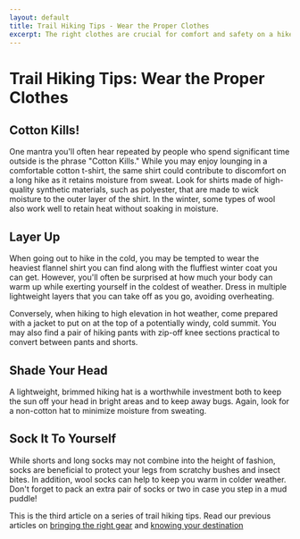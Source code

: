 ```yaml
---
layout: default
title: Trail Hiking Tips - Wear the Proper Clothes
excerpt: The right clothes are crucial for comfort and safety on a hike. Part of a series on outdoor trail hiking tips
---
```

 
<h1>Trail Hiking Tips: Wear the Proper Clothes</h1>

<h2>Cotton Kills!</h2>

<p>One mantra you'll often hear repeated by people who spend significant time outside is the phrase "Cotton Kills." While you may enjoy lounging in a comfortable cotton t-shirt, the same shirt could contribute to discomfort on a long hike as it retains moisture from sweat. Look for shirts made of high-quality synthetic materials, such as polyester, that are made to wick moisture to the outer layer of the shirt. In the winter, some types of wool also work well to retain heat without soaking in moisture.</p>

<h2>Layer Up</h2>

<p>When going out to hike in the cold, you may be tempted to wear the heaviest flannel shirt you can find along with the fluffiest winter coat you can get. However, you'll often be surprised at how much your body can warm up while exerting yourself in the coldest of weather. Dress in multiple lightweight layers that you can take off as you go, avoiding overheating.</p> 

<p>Conversely, when hiking to high elevation in hot weather, come prepared with a jacket to put on at the top of a potentially windy, cold summit. You may also find a pair of hiking pants with zip-off knee sections practical to convert between pants and shorts.</p>

<h2>Shade Your Head</h2>

<p>A lightweight, brimmed hiking hat is a worthwhile investment both to keep the sun off your head in bright areas and to keep away bugs. Again, look for a non-cotton hat to minimize moisture from sweating.</p>

<h2>Sock It To Yourself</h2>

<p>While shorts and long socks may not combine into the height of fashion, socks are beneficial to protect your legs from scratchy bushes and insect bites. In addition, wool socks can help to keep you warm in colder weather. Don't forget to pack an extra pair of socks or two in case you step in a mud puddle!</p>

<p>This is the third article on a series of trail hiking tips. Read our previous articles on <a href="/2016/08/06/Trail-Hiking-Tips-Bring-the-Right-Gear.html">bringing the right gear</a> and <a href="/2016/07/31/Hiking-Tips-Know-Your-Destination.html">knowing your destination</a></p>